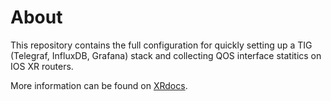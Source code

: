 # About
This repository contains the full configuration for quickly setting up a TIG (Telegraf, InfluxDB, Grafana) stack and collecting QOS interface statitics on IOS XR routers.

More information can be found on [XRdocs](https://xrdocs.io/telemetry/tutorials/telemetry-stack-update-qos-interface-statistics-example/). 